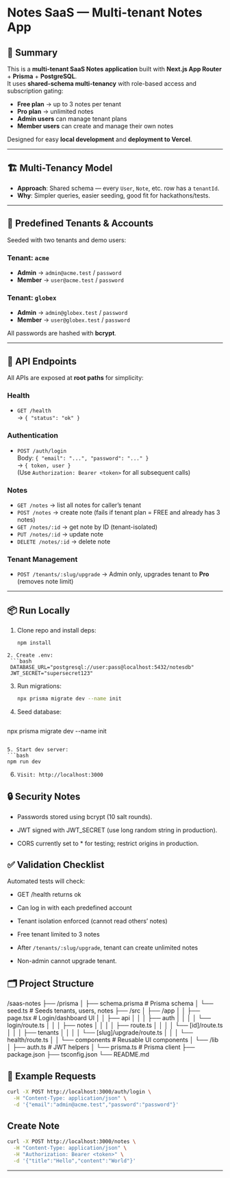 # Notes SaaS — Multi-tenant Notes App

## 🚀 Summary
This is a **multi-tenant SaaS Notes application** built with **Next.js App Router** + **Prisma** + **PostgreSQL**.  
It uses **shared-schema multi-tenancy** with role-based access and subscription gating:

- **Free plan** → up to 3 notes per tenant
- **Pro plan** → unlimited notes
- **Admin users** can manage tenant plans
- **Member users** can create and manage their own notes

Designed for easy **local development** and **deployment to Vercel**.

---

## 🏗 Multi-Tenancy Model
- **Approach**: Shared schema — every `User`, `Note`, etc. row has a `tenantId`.
- **Why**: Simpler queries, easier seeding, good fit for hackathons/tests.

---

## 👥 Predefined Tenants & Accounts
Seeded with two tenants and demo users:

### Tenant: `acme`
- **Admin** → `admin@acme.test` / `password`
- **Member** → `user@acme.test` / `password`

### Tenant: `globex`
- **Admin** → `admin@globex.test` / `password`
- **Member** → `user@globex.test` / `password`

All passwords are hashed with **bcrypt**.

---

## 🔌 API Endpoints
All APIs are exposed at **root paths** for simplicity:

### Health
- `GET /health`  
  → `{ "status": "ok" }`

### Authentication
- `POST /auth/login`  
  Body: `{ "email": "...", "password": "..." }`  
  → `{ token, user }`  
  (Use `Authorization: Bearer <token>` for all subsequent calls)

### Notes
- `GET /notes` → list all notes for caller’s tenant
- `POST /notes` → create note (fails if tenant plan = FREE and already has 3 notes)
- `GET /notes/:id` → get note by ID (tenant-isolated)
- `PUT /notes/:id` → update note
- `DELETE /notes/:id` → delete note

### Tenant Management
- `POST /tenants/:slug/upgrade` → Admin only, upgrades tenant to **Pro** (removes note limit)

---

## 📦 Run Locally

1. Clone repo and install deps:
   ```bash
   npm install
  ```
2. Create .env:
   ```bash
   DATABASE_URL="postgresql://user:pass@localhost:5432/notesdb"
   JWT_SECRET="supersecret123"
   ```

3. Run migrations:
   ```bash
   npx prisma migrate dev --name init
   ```

4. Seed database:
   ```bash
  npx prisma migrate dev --name init
   ```

5. Start dev server:
   ```bash
   npm run dev
   ```
6. `Visit: http://localhost:3000`

## 🔒 Security Notes

- Passwords stored using bcrypt (10 salt rounds).

- JWT signed with JWT_SECRET (use long random string in production).

- CORS currently set to * for testing; restrict origins in production.

## ✅ Validation Checklist

Automated tests will check:

- GET /health returns ok

- Can log in with each predefined account

- Tenant isolation enforced (cannot read others’ notes)

- Free tenant limited to 3 notes

- After `/tenants/:slug/upgrade`, tenant can create unlimited notes

- Non-admin cannot upgrade tenant.

## 🗂 Project Structure

/saas-notes
 ├── /prisma
 │    ├── schema.prisma          # Prisma schema
 │    └── seed.ts                # Seeds tenants, users, notes
 ├── /src
 │    ├── /app
 │    │    ├── page.tsx          # Login/dashboard UI
 │    │    ├── api
 │    │    │    ├── auth
 │    │    │    │    └── login/route.ts
 │    │    │    ├── notes
 │    │    │    │    ├── route.ts
 │    │    │    │    └── [id]/route.ts
 │    │    │    ├── tenants
 │    │    │    │    └── [slug]/upgrade/route.ts
 │    │    │    └── health/route.ts
 │    │    └── components        # Reusable UI components
 │    └── /lib
 │         ├── auth.ts           # JWT helpers
 │         └── prisma.ts         # Prisma client
 ├── package.json
 ├── tsconfig.json
 └── README.md

## 🧪 Example Requests
```bash
curl -X POST http://localhost:3000/auth/login \
  -H "Content-Type: application/json" \
  -d '{"email":"admin@acme.test","password":"password"}'

```

## Create Note

```bash
curl -X POST http://localhost:3000/notes \
  -H "Content-Type: application/json" \
  -H "Authorization: Bearer <token>" \
  -d '{"title":"Hello","content":"World"}'

```

---
      

   


